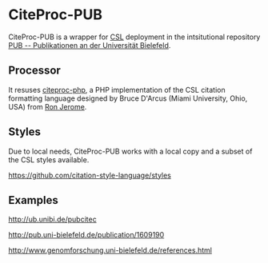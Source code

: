 # CiteProc-PUB

CiteProc-PUB is a wrapper for [CSL](http://citationstyles.org/)  deployment in the intsitutional repository [PUB -- Publikationen an der Universität Bielefeld](http://pub.uni-bielefeld.de/).

## Processor

It resuses [citeproc-php](https://bitbucket.org/rjerome/citeproc-php), a PHP implementation of the CSL citation formatting language designed by Bruce D'Arcus (Miami University, Ohio, USA) from [Ron Jerome](https://bitbucket.org/rjerome).

## Styles

Due to local needs, CiteProc-PUB works with a local copy and a subset of the CSL styles available.

https://github.com/citation-style-language/styles

## Examples

http://ub.unibi.de/pubcitec

http://pub.uni-bielefeld.de/publication/1609190

http://www.genomforschung.uni-bielefeld.de/references.html


